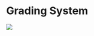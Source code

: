 # Grading System
<a href="https://codeclimate.com/github/kbjude/grading/test_coverage"><img src="https://api.codeclimate.com/v1/badges/c91f1cd90ac5ee75c84b/test_coverage" /></a>

